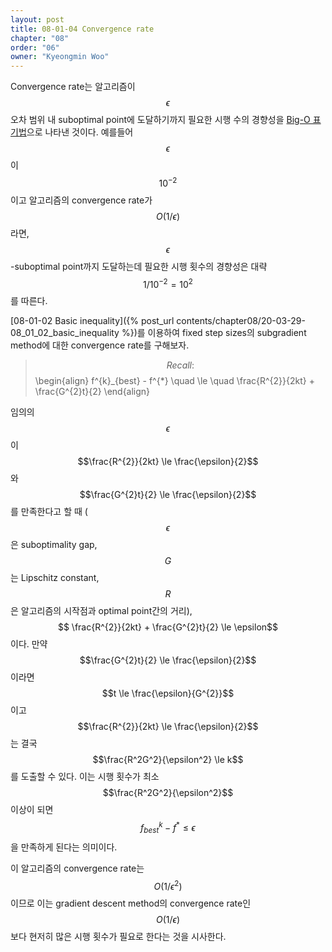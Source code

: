 ```yaml
---
layout: post
title: 08-01-04 Convergence rate
chapter: "08"
order: "06"
owner: "Kyeongmin Woo"
---
```


Convergence rate는 알고리즘이 $$\epsilon$$ 오차 범위 내 suboptimal point에 도달하기까지 필요한 시행 수의 경향성을 [Big-O 표기법](https://en.wikipedia.org/wiki/Big_O_notation)으로 나타낸 것이다. 예를들어 $$\epsilon$$이 $$10^{-2}$$이고 알고리즘의 convergence rate가 $$O(1/\epsilon)$$라면, $$\epsilon$$-suboptimal point까지 도달하는데 필요한 시행 횟수의 경향성은 대략 $$1/10^{-2}=10^2$$를 따른다.

[08-01-02 Basic inequality]({% post_url contents/chapter08/20-03-29-08_01_02_basic_inequality %})를 이용하여 fixed step sizes의 subgradient method에 대한 convergence rate를 구해보자.

>$$Recall:$$
>\begin{align}
> f^{k}_{best} - f^{*} \quad \le \quad \frac{R^{2}}{2kt} + \frac{G^{2}t}{2}
\end{align}

임의의 $$\epsilon$$이 $$\frac{R^{2}}{2kt} \le \frac{\epsilon}{2}$$와 $$\frac{G^{2}t}{2} \le \frac{\epsilon}{2}$$를 만족한다고 할 때 ($$\epsilon$$은 suboptimality gap, $$G$$는 Lipschitz constant, $$R$$은 알고리즘의 시작점과 optimal point간의 거리),  $$ \frac{R^{2}}{2kt} + \frac{G^{2}t}{2} \le \epsilon$$이다. 만약 $$\frac{G^{2}t}{2} \le \frac{\epsilon}{2}$$이라면 $$t \le \frac{\epsilon}{G^{2}}$$이고 $$\frac{R^{2}}{2kt} \le \frac{\epsilon}{2}$$는 결국 $$\frac{R^2G^2}{\epsilon^2} \le k$$를 도출할 수 있다. 이는 시행 횟수가 최소 $$\frac{R^2G^2}{\epsilon^2}$$ 이상이 되면 $$f^{k}_{best} - f^{*} \le \epsilon$$을 만족하게 된다는 의미이다.

이 알고리즘의 convergence rate는 $$O(1/\epsilon^2)$$이므로 이는 gradient descent method의 convergence rate인 $$O(1/\epsilon)$$보다 현저히 많은 시행 횟수가 필요로 한다는 것을 시사한다.